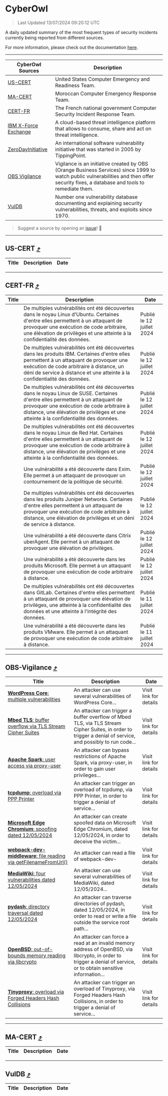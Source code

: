 
 <div id='top'></div>

# CyberOwl

 > Last Updated 13/07/2024 09:20:12 UTC
 
 A daily updated summary of the most frequent types of security incidents currently being reported from different sources.
 
 For more information, please check out the documentation [here](./docs/README.md).
 
 ---
 |CyberOwl Sources|Description|
 |---|---|
 |[US-CERT](#us-cert-arrow_heading_up)|United States Computer Emergency and Readiness Team.|
 |[MA-CERT](#ma-cert-arrow_heading_up)|Moroccan Computer Emergency Response Team.|
 |[CERT-FR](#cert-fr-arrow_heading_up)|The French national government Computer Security Incident Response Team.|
 |[IBM X-Force Exchange](#ibmcloud-arrow_heading_up)|A cloud-based threat intelligence platform that allows to consume, share and act on threat intelligence.|
 |[ZeroDayInitiative](#zerodayinitiative-arrow_heading_up)|An international software vulnerability initiative that was started in 2005 by TippingPoint.|
 |[OBS Vigilance](#obs-vigilance-arrow_heading_up)|Vigilance is an initiative created by OBS (Orange Business Services) since 1999 to watch public vulnerabilities and then offer security fixes, a database and tools to remediate them.|
 |[VulDB](#vuldb-arrow_heading_up)|Number one vulnerability database documenting and explaining security vulnerabilities, threats, and exploits since 1970.|
 
 > Suggest a source by opening an [issue](https://github.com/karimhabush/cyberowl/issues)! :raised_hands:
 ---

## US-CERT [:arrow_heading_up:](#cyberowl)

 |Title|Description|Date|
 |---|---|---|
 
 ---

## CERT-FR [:arrow_heading_up:](#cyberowl)

 |Title|Description|Date|
 |---|---|---|
 |[](https://www.cert.ssi.gouv.fr/avis/CERTFR-2024-AVI-0580/)|De multiples vulnérabilités ont été découvertes dans le noyau Linux d'Ubuntu. Certaines d'entre elles permettent à un attaquant de provoquer une exécution de code arbitraire, une élévation de privilèges et une atteinte à la confidentialité des données.|Publié le 12 juillet 2024|
 |[](https://www.cert.ssi.gouv.fr/avis/CERTFR-2024-AVI-0579/)|De multiples vulnérabilités ont été découvertes dans les produits IBM. Certaines d'entre elles permettent à un attaquant de provoquer une exécution de code arbitraire à distance, un déni de service à distance et une atteinte à la confidentialité des données.|Publié le 12 juillet 2024|
 |[](https://www.cert.ssi.gouv.fr/avis/CERTFR-2024-AVI-0578/)|De multiples vulnérabilités ont été découvertes dans le noyau Linux de SUSE. Certaines d'entre elles permettent à un attaquant de provoquer une exécution de code arbitraire à distance, une élévation de privilèges et une atteinte à la confidentialité des données.|Publié le 12 juillet 2024|
 |[](https://www.cert.ssi.gouv.fr/avis/CERTFR-2024-AVI-0577/)|De multiples vulnérabilités ont été découvertes dans le noyau Linux de Red Hat. Certaines d'entre elles permettent à un attaquant de provoquer une exécution de code arbitraire à distance, une élévation de privilèges et une atteinte à la confidentialité des données.|Publié le 12 juillet 2024|
 |[](https://www.cert.ssi.gouv.fr/avis/CERTFR-2024-AVI-0576/)|Une vulnérabilité a été découverte dans Exim. Elle permet à un attaquant de provoquer un contournement de la politique de sécurité.|Publié le 12 juillet 2024|
 |[](https://www.cert.ssi.gouv.fr/avis/CERTFR-2024-AVI-0575/)|De multiples vulnérabilités ont été découvertes dans les produits Juniper Networks. Certaines d'entre elles permettent à un attaquant de provoquer une exécution de code arbitraire à distance, une élévation de privilèges et un déni de service à distance.|Publié le 12 juillet 2024|
 |[](https://www.cert.ssi.gouv.fr/avis/CERTFR-2024-AVI-0574/)|Une vulnérabilité a été découverte dans Citrix uberAgent. Elle permet à un attaquant de provoquer une élévation de privilèges.|Publié le 12 juillet 2024|
 |[](https://www.cert.ssi.gouv.fr/avis/CERTFR-2024-AVI-0573/)|Une vulnérabilité a été découverte dans les produits Microsoft. Elle permet à un attaquant de provoquer une exécution de code arbitraire à distance.|Publié le 12 juillet 2024|
 |[](https://www.cert.ssi.gouv.fr/avis/CERTFR-2024-AVI-0572/)|De multiples vulnérabilités ont été découvertes dans GitLab. Certaines d'entre elles permettent à un attaquant de provoquer une élévation de privilèges, une atteinte à la confidentialité des données et une atteinte à l'intégrité des données.|Publié le 11 juillet 2024|
 |[](https://www.cert.ssi.gouv.fr/avis/CERTFR-2024-AVI-0571/)|Une vulnérabilité a été découverte dans les produits VMware. Elle permet à un attaquant de provoquer une exécution de code arbitraire à distance.|Publié le 11 juillet 2024|
 
 ---

## OBS-Vigilance [:arrow_heading_up:](#cyberowl)

 |Title|Description|Date|
 |---|---|---|
 |[<a href="https://vigilance.fr/vulnerability/WordPress-Core-multiple-vulnerabilities-42609" class="noirorange"><b>WordPress Core</b>: multiple vulnerabilities</a>](https://vigilance.fr/vulnerability/WordPress-Core-multiple-vulnerabilities-42609)|An attacker can use several vulnerabilities of WordPress Core...|Visit link for details|
 |[<a href="https://vigilance.fr/vulnerability/Mbed-TLS-buffer-overflow-via-TLS-Stream-Cipher-Suites-42608" class="noirorange"><b>Mbed TLS</b>: buffer overflow via TLS Stream Cipher Suites</a>](https://vigilance.fr/vulnerability/Mbed-TLS-buffer-overflow-via-TLS-Stream-Cipher-Suites-42608)|An attacker can trigger a buffer overflow of Mbed TLS, via TLS Stream Cipher Suites, in order to trigger a denial of service, and possibly to run code...|Visit link for details|
 |[<a href="https://vigilance.fr/vulnerability/Apache-Spark-user-access-via-proxy-user-44250" class="noirorange"><b>Apache Spark</b>: user access via proxy-user</a>](https://vigilance.fr/vulnerability/Apache-Spark-user-access-via-proxy-user-44250)|An attacker can bypass restrictions of Apache Spark, via proxy-user, in order to gain user privileges...|Visit link for details|
 |[<a href="https://vigilance.fr/vulnerability/tcpdump-overload-via-PPP-Printer-44254" class="noirorange"><b>tcpdump</b>: overload via PPP Printer</a>](https://vigilance.fr/vulnerability/tcpdump-overload-via-PPP-Printer-44254)|An attacker can trigger an overload of tcpdump, via PPP Printer, in order to trigger a denial of service...|Visit link for details|
 |[<a href="https://vigilance.fr/vulnerability/Microsoft-Edge-Chromium-spoofing-dated-12-05-2024-44243" class="noirorange"><b>Microsoft Edge Chromium</b>: spoofing dated 12/05/2024</a>](https://vigilance.fr/vulnerability/Microsoft-Edge-Chromium-spoofing-dated-12-05-2024-44243)|An attacker can create spoofed data on Microsoft Edge Chromium, dated 12/05/2024, in order to deceive the victim...|Visit link for details|
 |[<a href="https://vigilance.fr/vulnerability/webpack-dev-middleware-file-reading-via-getFilenameFromUrl-44248" class="noirorange"><b>webpack-dev-<wbr>middleware</wbr></b>: file reading via getFilenameFromUrl()</a>](https://vigilance.fr/vulnerability/webpack-dev-middleware-file-reading-via-getFilenameFromUrl-44248)|An attacker can read a file of webpack-dev-|Visit link for details|
 |[<a href="https://vigilance.fr/vulnerability/MediaWiki-four-vulnerabilities-dated-12-05-2024-44253" class="noirorange"><b>MediaWiki</b>: four vulnerabilities dated 12/05/2024</a>](https://vigilance.fr/vulnerability/MediaWiki-four-vulnerabilities-dated-12-05-2024-44253)|An attacker can use several vulnerabilities of MediaWiki, dated 12/05/2024...|Visit link for details|
 |[<a href="https://vigilance.fr/vulnerability/pydash-directory-traversal-dated-12-05-2024-44249" class="noirorange"><b>pydash</b>: directory traversal dated 12/05/2024</a>](https://vigilance.fr/vulnerability/pydash-directory-traversal-dated-12-05-2024-44249)|An attacker can traverse directories of pydash, dated 12/05/2024, in order to read or write a file outside the service root path...|Visit link for details|
 |[<a href="https://vigilance.fr/vulnerability/OpenBSD-out-of-bounds-memory-reading-via-libcrypto-44247" class="noirorange"><b>OpenBSD</b>: out-of-bounds memory reading via libcrypto</a>](https://vigilance.fr/vulnerability/OpenBSD-out-of-bounds-memory-reading-via-libcrypto-44247)|An attacker can force a read at an invalid memory address of OpenBSD, via libcrypto, in order to trigger a denial of service, or to obtain sensitive information...|Visit link for details|
 |[<a href="https://vigilance.fr/vulnerability/Tinyproxy-overload-via-Forged-Headers-Hash-Collisions-44244" class="noirorange"><b>Tinyproxy</b>: overload via Forged Headers Hash Collisions</a>](https://vigilance.fr/vulnerability/Tinyproxy-overload-via-Forged-Headers-Hash-Collisions-44244)|An attacker can trigger an overload of Tinyproxy, via Forged Headers Hash Collisions, in order to trigger a denial of service...|Visit link for details|
 
 ---

## MA-CERT [:arrow_heading_up:](#cyberowl)

 |Title|Description|Date|
 |---|---|---|
 
 ---

## VulDB [:arrow_heading_up:](#cyberowl)

 |Title|Description|Date|
 |---|---|---|
 